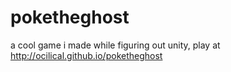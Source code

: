 # poketheghost
a cool game i made while figuring out unity, play at http://ocilical.github.io/poketheghost
